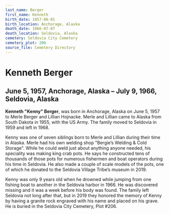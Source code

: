 ```yaml
---
last_name: Berger
first_name: Kenneth
birth_date: 1957-06-01
birth_location: Anchorage, Alaska
death_date: 1966-07-07
death_location: Seldovia, Alaska
cemetery: Seldovia City Cemetery
cemetery_plot: 206
source_file: Cemetery Directory
---
```

# Kenneth Berger

## June 5, 1957, Anchorage, Alaska – July 9, 1966, Seldovia, Alaska

**Kenneth "Kenny" Berger**, was born in Anchorage, Alaska on June 5,
1957 to Merle Berger and Lillian Hojnacke. Merle and Lillian came to
Alaska from South Dakota in 1955, with the US Army. The family moved to
Seldovia in 1959 and left in 1968.

Kenny was one of seven siblings born to Merle and Lillian during their
time in Alaska. Merle had his own welding shop "Bergie’s Welding & Cold
Storage". While he could weld just about anything anyone needed, his
speciality was making king crab pots. He says he constructed tens of
thousands of those pots for numerous fishermen and boat operators during
his time in Seldovia. He also made a couple of scale models of the pots,
one of which he donated to the Seldovia Village Tribe’s museum in 2019.

Kenny was only 9 years old when he drowned while jumping from one
fishing boat to another in the Seldovia harbor in 1966. He was
discovered missing and it was a week before his body was found. The
family left Seldovia not long after that, but in 2019 they honored the
memory of Kenny by having a granite rock engraved with his name and
placed on his grave. He is buried in the Seldovia City Cemetery, Plot
\#206.
